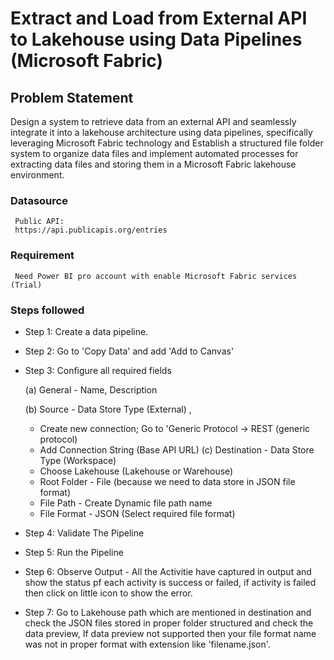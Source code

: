 # Extract and Load from External API to Lakehouse using Data Pipelines (Microsoft Fabric)


## Problem Statement

Design a system to retrieve data from an external API and seamlessly integrate it into a lakehouse architecture using data pipelines, specifically leveraging Microsoft Fabric technology and Establish a structured file folder system to organize data files and implement automated processes for extracting data files and storing them in a Microsoft Fabric lakehouse environment.

### Datasource
     Public API:
     https://api.publicapis.org/entries

### Requirement
     Need Power BI pro account with enable Microsoft Fabric services (Trial)


### Steps followed 

- Step 1: Create a data pipeline.

- Step 2: Go to 'Copy Data' and add 'Add to Canvas'

- Step 3: Configure all required fields

  (a) General - Name, Description
  
  (b) Source - Data Store Type (External) ,
  - Create new connection; Go to 'Generic Protocol -> REST (generic protocol)
  - Add Connection String (Base API URL)
  (c) Destination - Data Store Type (Workspace)
  - Choose Lakehouse (Lakehouse or Warehouse)
  - Root Folder - File (because we need to data store in JSON file format)
  - File Path - Create Dynamic file path name
  - File Format - JSON (Select required file format)

- Step 4: Validate The Pipeline
- Step 5: Run the Pipeline
- Step 6: Observe Output - All the Activitie have captured in output and show the status pf each activity is success or failed, if activity is failed then click on little icon to show the error.
- Step 7: Go to Lakehouse path which are mentioned in destination and check the JSON files stored in proper folder structured and check the data preview, If data preview not supported then your file format name was not in proper format with extension like 'filename.json'.
